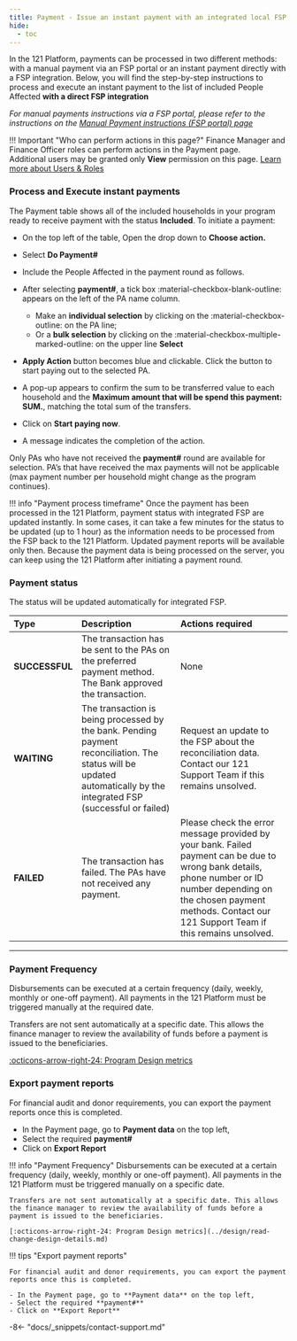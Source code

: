 ```yaml
---
title: Payment - Issue an instant payment with an integrated local FSP
hide:
  - toc
---
```


In the 121 Platform, payments can be processed in two different methods: with a manual payment via an FSP portal or an instant payment directly with a FSP integration. Below, you will find the step-by-step instructions to process and execute an instant payment to the list of included People Affected **with a direct FSP integration**

*For manual payments instructions via a FSP portal, please refer to the instructions on the [Manual Payment instructions (FSP portal) page](./issue-payment-fsp-portal.md)*

!!! Important "Who can perform actions in this page?"
    Finance Manager and Finance Officer roles can perform actions in the Payment page.  
    Additional users may be granted only **View** permission on this page. [Learn more about Users & Roles](../users/users-roles-page.md)

### Process and Execute instant payments

The Payment table shows all of the included households in your program ready to receive payment with the status **Included**.
To initiate a payment:

- On the top left of the table, Open the drop down to **Choose action.**
- Select  **Do Payment#**


- Include the People Affected in the payment round as follows.
- After selecting **payment#**, a tick box :material-checkbox-blank-outline: appears on the left of the PA name column.
  - Make an **individual selection** by clicking on the :material-checkbox-outline: on the PA line;
  - Or a **bulk selection** by clicking on the :material-checkbox-multiple-marked-outline: on the upper line **Select**
- **Apply Action** button becomes blue and clickable. Click the button to start paying out to the selected PA.
- A pop-up appears to confirm the sum to be transferred value to each household and the **Maximum amount that will be spend this payment: SUM.**, matching the total sum of the transfers.
- Click on **Start paying now**.
- A message indicates the completion of the action.

Only PAs who have not received the **payment#** round are available for selection. PA’s that have received the max payments will not be applicable (max payment number per household might change as the program continues).

!!! info "Payment process timeframe"
    Once the payment has been processed in the 121 Platform, payment status with integrated FSP are updated instantly. In some cases, it can take a few minutes for the status to be updated (up to 1 hour) as the information needs to be processed from the FSP back to the 121 Platform. Updated payment reports will be available only then.
    Because the payment data is being processed on the server, you can keep using the 121 Platform after initiating a payment round.


### Payment status

The status will be updated automatically for integrated FSP.

| Type | Description | Actions required |
| :---- | :----------- | :----------  |
| **SUCCESSFUL** | The transaction has be sent to the PAs on the preferred payment method. The Bank approved the transaction.| None |
| **WAITING** | The transaction is being processed by the bank. Pending payment reconciliation. The status will be updated automatically by the integrated FSP (successful or failed) | Request an update to the FSP about the reconciliation data. Contact our 121 Support Team if this remains unsolved.|
| **FAILED** | The transaction has failed. The PAs have not received any payment.| Please check the error message provided by your bank. Failed payment can be due to wrong bank details, phone number or ID number depending on the chosen payment methods. Contact our 121 Support Team if this remains unsolved.|

---

### Payment Frequency

Disbursements can be executed at a certain frequency (daily, weekly, monthly or one-off payment). All payments in the 121 Platform must be triggered manually at the required date.

Transfers are not sent automatically at a specific date. This allows the finance manager to review the availability of funds before a payment is issued to the beneficiaries.

[:octicons-arrow-right-24: Program Design metrics](../design/read-change-design-details.md)

### Export payment reports

For financial audit and donor requirements, you can export the payment reports once this is completed.

- In the Payment page, go to **Payment data** on the top left,
- Select the required **payment#**
- Click on **Export Report**


!!! info "Payment Frequency"
    Disbursements can be executed at a certain frequency (daily, weekly, monthly or one-off payment). All payments in the 121 Platform must be triggered manually on a specific date.

    Transfers are not sent automatically at a specific date. This allows the finance manager to review the availability of funds before a payment is issued to the beneficiaries.

    [:octicons-arrow-right-24: Program Design metrics](../design/read-change-design-details.md)


!!! tips "Export payment reports"

    For financial audit and donor requirements, you can export the payment reports once this is completed.

    - In the Payment page, go to **Payment data** on the top left, 
    - Select the required **payment#**
    - Click on **Export Report**

-8<- "docs/_snippets/contact-support.md"
